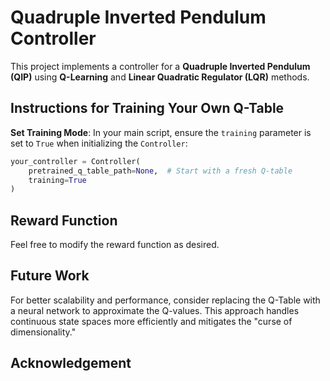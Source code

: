 # Quadruple Inverted Pendulum Controller

This project implements a controller for a **Quadruple Inverted Pendulum (QIP)** using **Q-Learning** and **Linear Quadratic Regulator (LQR)** methods.

## Instructions for Training Your Own Q-Table

**Set Training Mode**: In your main script, ensure the `training` parameter is set to `True` when initializing the `Controller`:

   ```python
   your_controller = Controller(
       pretrained_q_table_path=None,  # Start with a fresh Q-table
       training=True
   )
   ```
## Reward Function
Feel free to modify the reward function as desired.


## Future Work
For better scalability and performance, consider replacing the Q-Table with a neural network to approximate the Q-values. 
This approach handles continuous state spaces more efficiently and mitigates the "curse of dimensionality."

## Acknowledgement

